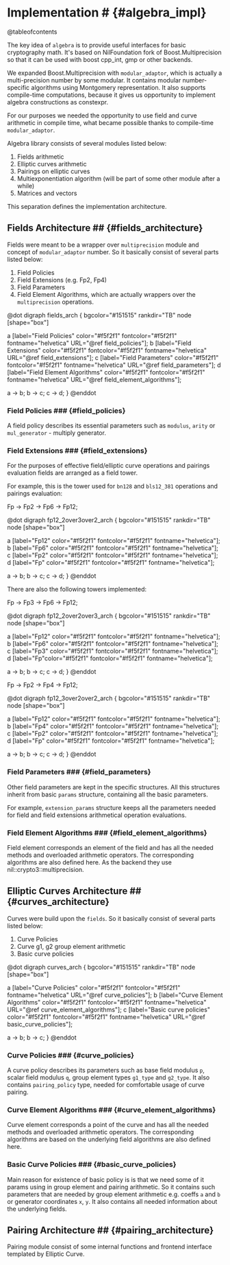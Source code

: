 # Implementation # {#algebra_impl}

@tableofcontents

The key idea of `algebra` is to provide useful interfaces for basic cryptography math. It's based on NilFoundation fork of
Boost.Multiprecision so that it can be used with boost cpp_int, gmp or other backends.

We expanded Boost.Multiprecision with `modular_adaptor`, which is actually a multi-precision number by some modular. It contains 
modular number-specific algorithms using Montgomery representation. It also supports compile-time computations, because it gives 
us opportunity to implement algebra constructions as constexpr.

For our purposes we needed the opportunity to use field and curve arithmetic in compile time, what became possible thanks to 
compile-time `modular_adaptor`.

Algebra library consists of several modules listed below:

1. Fields arithmetic
2. Elliptic curves arithmetic
3. Pairings on elliptic curves
4. Multiexponentiation algorithm (will be part of some other module after a while)
5. Matrices and vectors

This separation defines the implementation architecture.



## Fields Architecture ## {#fields_architecture}

Fields were meant to be a wrapper over `multiprecision` module and concept of `modular_adaptor` number. So it basically consist 
of several parts listed below:

1. Field Policies
2. Field Extensions (e.g. Fp2, Fp4)
3. Field Parameters
4. Field Element Algorithms, which are actually wrappers over the `multiprecision` operations.

@dot
digraph fields_arch {
bgcolor="#151515"
rankdir="TB"
node [shape="box"]

  a [label="Field Policies" color="#f5f2f1" fontcolor="#f5f2f1" fontname="helvetica" URL="@ref field_policies"];
  b [label="Field Extensions" color="#f5f2f1" fontcolor="#f5f2f1" fontname="helvetica" URL="@ref field_extensions"];
  c [label="Field Parameters" color="#f5f2f1" fontcolor="#f5f2f1" fontname="helvetica" URL="@ref field_parameters"];
  d [label="Field Element Algorithms" color="#f5f2f1" fontcolor="#f5f2f1" fontname="helvetica" URL="@ref field_element_algorithms"];
  
  a -> b;
  b -> c;
  c -> d;
}
@enddot

### Field Policies ### {#field_policies}

A field policy describes its essential parameters such as `modulus`, `arity` or `mul_generator` - multiply generator. 

### Field Extensions ### {#field_extensions}

For the purposes of effective field/elliptic curve operations and pairings evaluation fields are arranged as a field tower.

For example, this is the tower used for `bn128` and `bls12_381` operations and pairings evaluation:

Fp -> Fp2 -> Fp6 -> Fp12;

@dot
digraph fp12_2over3over2_arch {
bgcolor="#151515"
rankdir="TB"
node [shape="box"]

  a [label="Fp12" color="#f5f2f1" fontcolor="#f5f2f1" fontname="helvetica"];
  b [label="Fp6" color="#f5f2f1" fontcolor="#f5f2f1" fontname="helvetica"];
  c [label="Fp2" color="#f5f2f1" fontcolor="#f5f2f1" fontname="helvetica"];
  d [label="Fp" color="#f5f2f1" fontcolor="#f5f2f1" fontname="helvetica"];
  
  a -> b;
  b -> c;
  c -> d;
}
@enddot

There are also the following towers implemented:

Fp -> Fp3 -> Fp6 -> Fp12;

@dot
digraph fp12_2over2over3_arch {
bgcolor="#151515"
rankdir="TB"
node [shape="box"]

  a [label="Fp12" color="#f5f2f1" fontcolor="#f5f2f1" fontname="helvetica"];
  b [label="Fp6" color="#f5f2f1" fontcolor="#f5f2f1" fontname="helvetica"];
  c [label="Fp3" color="#f5f2f1" fontcolor="#f5f2f1" fontname="helvetica"];
  d [label="Fp"color="#f5f2f1" fontcolor="#f5f2f1" fontname="helvetica"];
  
  a -> b;
  b -> c;
  c -> d;
}
@enddot

Fp -> Fp2 -> Fp4 -> Fp12;

@dot
digraph fp12_3over2over2_arch {
bgcolor="#151515"
rankdir="TB"
node [shape="box"]

  a [label="Fp12" color="#f5f2f1" fontcolor="#f5f2f1" fontname="helvetica"];
  b [label="Fp4" color="#f5f2f1" fontcolor="#f5f2f1" fontname="helvetica"];
  c [label="Fp2" color="#f5f2f1" fontcolor="#f5f2f1" fontname="helvetica"];
  d [label="Fp" color="#f5f2f1" fontcolor="#f5f2f1" fontname="helvetica"];
  
  a -> b;
  b -> c;
  c -> d;
}
@enddot

### Field Parameters ### {#field_parameters}

Other field parameters are kept in the specific structures. All this structures inherit from basic `params` structure, containing all the 
basic parameters.

For example, `extension_params` structure keeps all the parameters needed for field and field extensions arithmetical operation evaluations.

### Field Element Algorithms ### {#field_element_algorithms}

Field element corresponds an element of the field and has all the needed methods and overloaded arithmetic operators. The corresponding 
algorithms are also defined here. As the backend they use nil::crypto3::multiprecision.

## Elliptic Curves Architecture ## {#curves_architecture}

Curves were build upon the `fields`. So it basically consist of several parts listed below:

1. Curve Policies
2. Curve g1, g2 group element arithmetic
3. Basic curve policies

@dot
digraph curves_arch {
bgcolor="#151515"
rankdir="TB"
node [shape="box"]

  a [label="Curve Policies" color="#f5f2f1" fontcolor="#f5f2f1" fontname="helvetica" URL="@ref curve_policies"];
  b [label="Curve Element Algorithms" color="#f5f2f1" fontcolor="#f5f2f1" fontname="helvetica" URL="@ref curve_element_algorithms"];
  c [label="Basic curve policies" color="#f5f2f1" fontcolor="#f5f2f1" fontname="helvetica" URL="@ref basic_curve_policies"];
  
  a -> b;
  b -> c;
}
@enddot

### Curve Policies ### {#curve_policies}

A curve policy describes its parameters such as base field modulus `p`, scalar field modulus `q`, group element types `g1_type` and `g2_type`. 
It also contains `pairing_policy` type, needed for comfortable usage of curve pairing.

### Curve Element Algorithms ### {#curve_element_algorithms}

Curve element corresponds a point of the curve and has all the needed methods and overloaded arithmetic operators. The corresponding algorithms
are based on the underlying field algorithms are also defined here.

### Basic Curve Policies ### {#basic_curve_policies}

Main reason for existence of basic policy is is that we need some of it params using in group element and pairing arithmetic. 
So it contains such parameters that are needed by group element arithmetic e.g. coeffs `a` and `b` or generator coordinates `x`, `y`. 
It also contains all needed information about the underlying fields. 

## Pairing Architecture ## {#pairing_architecture}

Pairing module consist of some internal functions and frontend interface templated by Elliptic Curve.
